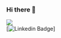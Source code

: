 ### Hi there 👋

[![](https://img.shields.io/twitter/url?label=Vishtech36&style=social&url=https%3A%2F%2Ftwitter.com%2Fvishtech36%3Flang%3Den)](https://twitter.com/vishtech36)  
[![Linkedin Badge](https://img.shields.io/badge/-Islem-0e76a8?style=flat&labelColor=0e76a8&logo=linkedin&logoColor=white)]
